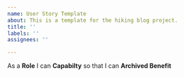 ```yaml
---
name: User Story Template
about: This is a template for the hiking blog project.
title: ''
labels: ''
assignees: ''

---
```


As a **Role** I can **Capabilty** so that I can **Archived Benefit**
